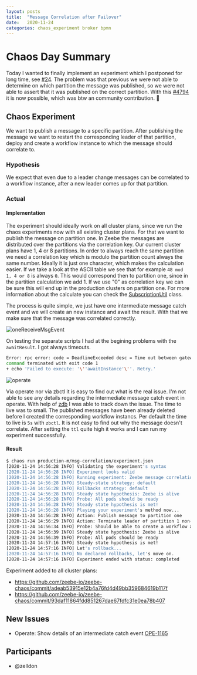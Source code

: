```yaml
---
layout: posts
title:  "Message Correlation after Failover"
date:   2020-11-24
categories: chaos_experiment broker bpmn
---
```


# Chaos Day Summary

Today I wanted to finally implement an experiment which I postponed for long time, see [#24](https://github.com/zeebe-io/zeebe-chaos/issues/24).
The problem was that previous we were not able to determine on which partition the message was published, so we were not able to assert that it was published on the correct partition. With this [#4794](https://github.com/zeebe-io/zeebe/issues/4794) it is now possible, which was btw an community contribution. :tada:

## Chaos Experiment

We want to publish a message to a specific partition. After publishing the message we want to restart the corresponding leader of that partition, deploy and create a workflow instance to which the message should correlate to. 

### Hypothesis

We expect that even due to a leader change messages can be correlated to a workflow instance, after a new leader comes up for that partition.

### Actual

#### Implementation
 The experiment should ideally work on all cluster plans, since we run the chaos experiments now with all existing cluster plans. For that we want to publish the message on partition one. In Zeebe the messages are distributed over the partitions via the correlation key. Our current cluster plans have 1, 4 or 8 partitions. In order to always reach the same partition we need a correlation key which is modulo the partition count always the same number. Ideally it is just one character, which makes the calculation easier. If we take a look at the ASCII table we see that for example `48 mod 1, 4 or 8` is always `0`. This would correspond then to partition one, since in the partition calculation we add 1. If we use "0" as correlation key we can be sure this will end up in the production clusters on partition one. For more information about the calculate you can check the [SubscriptionUtil](https://github.com/zeebe-io/zeebe/blob/develop/protocol-impl/src/main/java/io/zeebe/protocol/impl/SubscriptionUtil.java) class.

The process is quite simple, we just have one intermediate message catch event and we will create an new instance and await the result. With that we make sure that the message was correlated correctly.

![oneReceiveMsgEvent](oneReceiveMsgEvent.png)

On testing the separate scripts I had at the begining problems with the `awaitResult`. I got always timeouts.

```sh
Error: rpc error: code = DeadlineExceeded desc = Time out between gateway and broker: Request type command-api-4 timed out in 8999 milliseconds
command terminated with exit code 1
+ echo 'Failed to execute: '\''awaitInstance'\''. Retry.'
```

![operate](operate.png)

Via operate nor via zbctl it is easy to find out what is the real issue. I'm not able to see any details regarding the intermediate message catch event in operate. With help of [zdb](https://github.com/Zelldon/zdb) I was able to track down the issue. The time to live was to small. The published messages have been already deleted before I created the corresponding workflow instancs. Per default the time to live is `5s` with `zbctl`. It is not easy to find out why the message doesn't correlate. After setting the `ttl` quite high it works and I can run my experiment successfully.

#### Result

```sh
$ chaos run production-m/msg-correlation/experiment.json 
[2020-11-24 14:56:28 INFO] Validating the experiment's syntax
[2020-11-24 14:56:28 INFO] Experiment looks valid
[2020-11-24 14:56:28 INFO] Running experiment: Zeebe message correlation experiment
[2020-11-24 14:56:28 INFO] Steady-state strategy: default
[2020-11-24 14:56:28 INFO] Rollbacks strategy: default
[2020-11-24 14:56:28 INFO] Steady state hypothesis: Zeebe is alive
[2020-11-24 14:56:28 INFO] Probe: All pods should be ready
[2020-11-24 14:56:28 INFO] Steady state hypothesis is met!
[2020-11-24 14:56:28 INFO] Playing your experiment's method now...
[2020-11-24 14:56:28 INFO] Action: Publish message to partition one
[2020-11-24 14:56:29 INFO] Action: Terminate leader of partition 1 non-gracefully
[2020-11-24 14:56:34 INFO] Probe: Should be able to create a workflow and await the message correlation
[2020-11-24 14:56:39 INFO] Steady state hypothesis: Zeebe is alive
[2020-11-24 14:56:39 INFO] Probe: All pods should be ready
[2020-11-24 14:57:16 INFO] Steady state hypothesis is met!
[2020-11-24 14:57:16 INFO] Let's rollback...
[2020-11-24 14:57:16 INFO] No declared rollbacks, let's move on.
[2020-11-24 14:57:16 INFO] Experiment ended with status: completed
```

Experiment added to all cluster plans:
 * https://github.com/zeebe-io/zeebe-chaos/commit/adeab53915e12b4a76fd4d49bb359684619b117f
 * https://github.com/zeebe-io/zeebe-chaos/commit/93daf11864fdd851267dae67fdfc31e0ea78b407


## New Issues

 * Operate: Show details of an intermediate catch event [OPE-1165](https://jira.camunda.com/browse/OPE-1165)

## Participants

  * @zelldon

